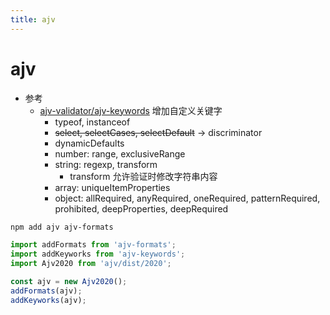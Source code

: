 ```yaml
---
title: ajv
---
```


# ajv

- 参考
  - [ajv-validator/ajv-keywords](https://github.com/ajv-validator/ajv-keywords)
    增加自定义关键字
    - typeof, instanceof
    - ~~select, selectCases, selectDefault~~ ->  discriminator
    - dynamicDefaults
    - number: range, exclusiveRange
    - string: regexp, transform
      - transform 允许验证时修改字符串内容
    - array: uniqueItemProperties
    - object: allRequired, anyRequired, oneRequired, patternRequired, prohibited, deepProperties, deepRequired

```bash
npm add ajv ajv-formats
```

```ts
import addFormats from 'ajv-formats';
import addKeyworks from 'ajv-keywords';
import Ajv2020 from 'ajv/dist/2020';

const ajv = new Ajv2020();
addFormats(ajv);
addKeyworks(ajv);
```
